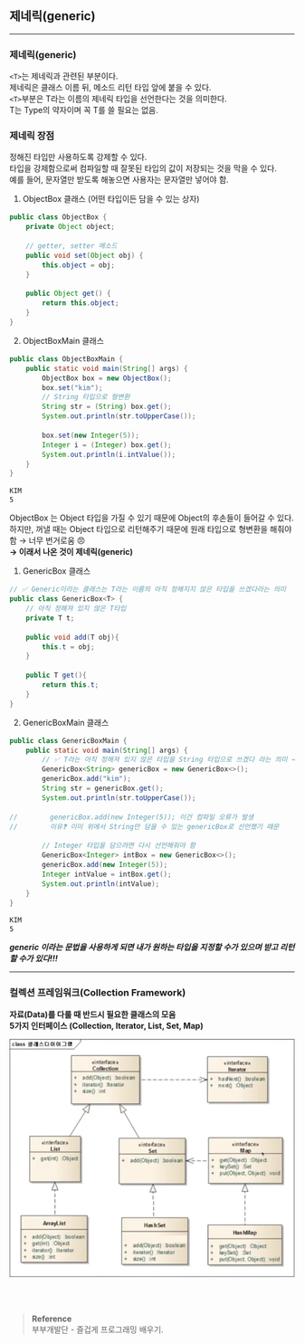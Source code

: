 ## 제네릭(generic)

---
### 제네릭(generic)
`<T>`는 제네릭과 관련된 부분이다.</br>
제네릭은 클래스 이름 뒤, 메소드 리턴 타입 앞에 붙을 수 있다.</br>
`<T>`부분은 T라는 이름의 제네릭 타입을 선언한다는 것을 의미한다.</br>
T는 Type의 약자이며 꼭 T를 쓸 필요는 없음.</br>

### 제네릭 장점
정해진 타입만 사용하도록 강제할 수 있다.</br>
타입을 강제함으로써 컴파일할 때 잘못된 타입의 값이 저장되는 것을 막을 수 있다.</br>
예를 들어, 문자열만 받도록 해놓으면 사용자는 문자열만 넣어야 함.


1. ObjectBox 클래스 (어떤 타입이든 담을 수 있는 상자)
```java
public class ObjectBox {
    private Object object;
    
    // getter, setter 메소드
    public void set(Object obj) {
        this.object = obj;
    }

    public Object get() {
        return this.object;
    }
}
```
2. ObjectBoxMain 클래스
```java
public class ObjectBoxMain {
    public static void main(String[] args) {
        ObjectBox box = new ObjectBox();
        box.set("kim");
        // String 타입으로 형변환
        String str = (String) box.get();
        System.out.println(str.toUpperCase());
        
        box.set(new Integer(5));
        Integer i = (Integer) box.get();
        System.out.println(i.intValue());
    }
}
```
```text
KIM
5
```

ObjectBox 는 Object 타입을 가질 수 있기 때문에 Object의 후손들이 들어갈 수 있다.</br>
하지만, 꺼낼 때는 Object 타입으로 리턴해주기 때문에 원래 타입으로 형변환을 해줘야 함 → 너무 번거로움 😠</br>
**→ 이래서 나온 것이 제네릭(generic)**
1. GenericBox 클래스
```java
// ✅ Generic이라는 클래스는 T라는 이름의 아직 정해지지 않은 타입을 쓰겠다라는 의미
public class GenericBox<T> {
    // 아직 정해져 있지 않은 T타입
    private T t;
    
    public void add(T obj){
        this.t = obj;
    }
    
    public T get(){
        return this.t;
    }
}
```
2. GenericBoxMain 클래스
```java
public class GenericBoxMain {
    public static void main(String[] args) {
        // ✅ T라는 아직 정해져 있지 않은 타입을 String 타입으로 쓰겠다 라는 의미 → 형 변환이 따로 필요 없음 😀
        GenericBox<String> genericBox = new GenericBox<>();
        genericBox.add("kim");
        String str = genericBox.get();
        System.out.println(str.toUpperCase());
        
//        genericBox.add(new Integer(5)); 이건 컴파일 오류가 발생 
//        이유❓ 이미 위에서 String만 담을 수 있는 genericBox로 선언했기 때문
        
        // Integer 타입을 담으려면 다시 선언해줘야 함
        GenericBox<Integer> intBox = new GenericBox<>();
        genericBox.add(new Integer(5));
        Integer intValue = intBox.get();
        System.out.println(intValue);
    }
}
```
```text
KIM
5
```
***generic 이라는 문법을 사용하게 되면 내가 원하는 타입을 지정할 수가 있으며 받고 리턴할 수가 있다!!!***</br>

---

### 컬렉션 프레임워크(Collection Framework)

**자료(Data)를 다룰 때 반드시 필요한 클래스의 모음</br>**
**5가지 인터페이스 (Collection, Iterator, List, Set, Map)**

![img_3.png](img_3.png) 

<br/><br/>

>**Reference**
><br/>부부개발단 - 즐겁게 프로그래밍 배우기.